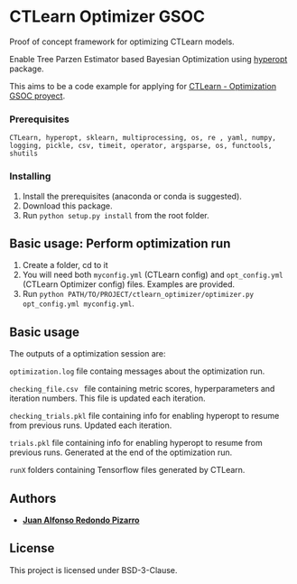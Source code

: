 # CTLearn Optimizer GSOC

Proof of concept framework for optimizing CTLearn models.

Enable Tree Parzen Estimator based Bayesian Optimization using [hyperopt](https://github.com/hyperopt/hyperopt) package.

This aims to be a code example for applying for [CTLearn - Optimization GSOC proyect](https://openastronomy.org/gsoc/gsoc2019/#/projects?project=optimization).

### Prerequisites

```
CTLearn, hyperopt, sklearn, multiprocessing, os, re , yaml, numpy, logging, pickle, csv, timeit, operator, argsparse, os, functools, shutils
```

### Installing

1. Install the prerequisites (anaconda or conda is suggested).
2. Download this package.
3. Run `python setup.py install` from the root folder.

## Basic usage: Perform optimization run

1. Create a folder, cd to it
2. You will need both `myconfig.yml` (CTLearn config) and `opt_config.yml` (CTLearn Optimizer config) files. Examples are provided.
3. Run `python PATH/TO/PROJECT/ctlearn_optimizer/optimizer.py opt_config.yml myconfig.yml`. 

## Basic usage

The outputs of a optimization session are:

  `optimization.log` file containg messages about the optimization run.

  `checking_file.csv ` file containing metric scores, hyperparameters and iteration numbers. This file is updated each iteration.

  `checking_trials.pkl` file containing info for enabling hyperopt to resume from previous runs. Updated each iteration.

  `trials.pkl` file containing info for enabling hyperopt to resume from previous runs. Generated at the end of the optimization run.

  `runX` folders containing Tensorflow files generated by CTLearn.

## Authors

* **[Juan Alfonso Redondo Pizarro](https://github.com/juan-redondo/ctlearn)**

## License

This project is licensed under BSD-3-Clause.


